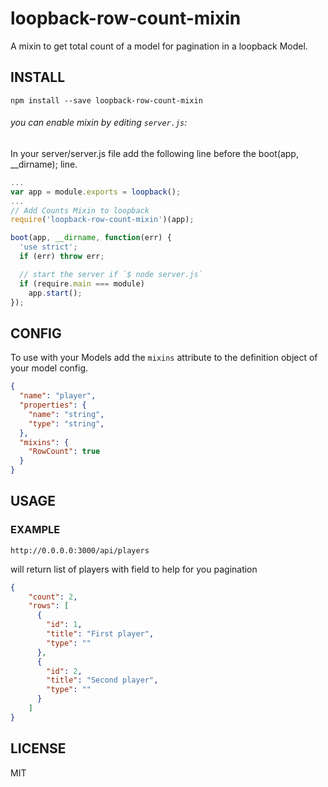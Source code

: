 # loopback-row-count-mixin
A mixin to get total count of a model for pagination in a loopback Model.

## INSTALL

```
npm install --save loopback-row-count-mixin
```

###### you can enable mixin by editing `server.js`:

In your server/server.js file add the following line before the boot(app, __dirname); line.

```js
...
var app = module.exports = loopback();
...
// Add Counts Mixin to loopback
require('loopback-row-count-mixin')(app);

boot(app, __dirname, function(err) {
  'use strict';
  if (err) throw err;

  // start the server if `$ node server.js`
  if (require.main === module)
    app.start();
});
```


## CONFIG

To use with your Models add the `mixins` attribute to the definition object of your model config.

```json
{
  "name": "player",
  "properties": {
    "name": "string",
    "type": "string",
  },
  "mixins": {
    "RowCount": true
  }
}
```

## USAGE

### EXAMPLE

```
http://0.0.0.0:3000/api/players
```

will return list of players with field to help for you pagination

```json
{
    "count": 2,
    "rows": [
      {
        "id": 1,
        "title": "First player",
        "type": ""
      },
      {
        "id": 2,
        "title": "Second player",
        "type": ""
      }
    ]
}

```

## LICENSE

MIT

